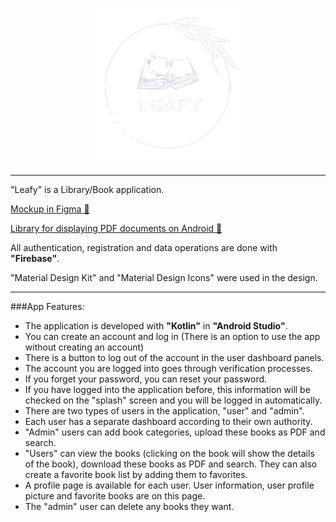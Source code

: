 <p align="center"> 
    <img src="/app/src/main/res/drawable/logo.png" width="250" height="250">
</p>

---

"Leafy" is a Library/Book application. <br>

[Mockup in Figma 🔗](https://www.figma.com/file/J9oC00repkf14rg8FCGVbr/Leafy?node-id=0%3A1&t=DFxDTsPgKuQeAnCS-1) <br>

[Library for displaying PDF documents on Android 🔗](https://github.com/barteksc/AndroidPdfViewer) <br>

All authentication, registration and data operations are done with **"Firebase"**. <br>

"Material Design Kit" and "Material Design Icons" were used in the design. <br>

---

###App Features:

- The application is developed with **"Kotlin"** in **"Android Studio"**.
- You can create an account and log in (There is an option to use the app without creating an account)
- There is a button to log out of the account in the user dashboard panels. 
- The account you are logged into goes through verification processes.
- If you forget your password, you can reset your password.
- If you have logged into the application before, this information will be checked on the "splash" screen and you will be logged in automatically.
- There are two types of users in the application, "user" and "admin".
- Each user has a separate dashboard according to their own authority.
- "Admin" users can add book categories, upload these books as PDF and search.
- "Users" can view the books (clicking on the book will show the details of the book), download these books as PDF and search.
They can also create a favorite book list by adding them to favorites.
- A profile page is available for each user. User information, user profile picture and favorite books are on this page.
- The "admin" user can delete any books they want.